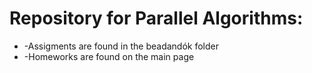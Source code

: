# Repository for Parallel Algorithms:
-   -Assigments are found in the beadandók folder
-   -Homeworks are found on the main page

